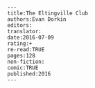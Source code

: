 
    ---
    title:The Eltingville Club
    authors:Evan Dorkin
    editors:
    translator:
    date:2016-07-09
    rating:+
    re-read:TRUE
    pages:128
    non-fiction:
    comic:TRUE
    published:2016
    ---

    